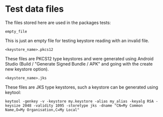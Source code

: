 # Test data files

The files stored here are used in the packages tests:

`empty_file`

This is just an empty file for testing keystore reading with an invalid file.

`<keystore_name>.pkcs12`

These files are PKCS12 type keystores and were generated using Android Studio (Build / "Generate Signed Bundle / APK" and going with the create new keystore option).

`<keystore_name>.jks`

These files are JKS type keystores, such a keystore can be generated using keytool:

`keytool -genkey -v -keystore my.keystore -alias my_alias -keyalg RSA -keysize 2048 -validity 1095 -storetype jks -dname "CN=My Common Name,O=My Organisation,C=My Local"`
